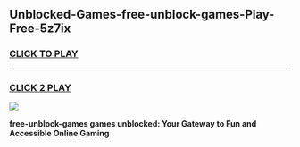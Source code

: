 
## Unblocked-Games-free-unblock-games-Play-Free-5z7ix
<h3>
<a href="https://premium76.site?title=free-unblock-games&ref=21A">CLICK TO PLAY</a></h3>
<hr>

<h3>
<a href="https://premium76.site?title=free-unblock-games&ref=21A">CLICK 2 PLAY</a>
  
</h3>

<a href="https://premium76.site?title=free-unblock-games&ref=21A"><img src="https://clearcache.store/games.png"></a>


**free-unblock-games games unblocked: Your Gateway to Fun and Accessible Online Gaming**

